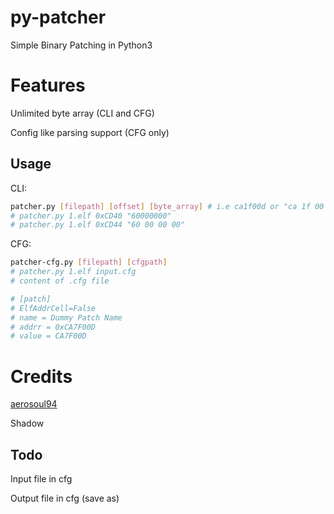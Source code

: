 # py-patcher

Simple Binary Patching in Python3

# Features

Unlimited byte array (CLI and CFG)

Config like parsing support (CFG only)

## Usage

CLI:

```bash
patcher.py [filepath] [offset] [byte_array] # i.e ca1f00d or "ca 1f 00 0d"
# patcher.py 1.elf 0xCD40 "60000000"
# patcher.py 1.elf 0xCD44 "60 00 00 00"
```

CFG:

```bash
patcher-cfg.py [filepath] [cfgpath]
# patcher.py 1.elf input.cfg
# content of .cfg file

# [patch]
# ElfAddrCell=False
# name = Dummy Patch Name
# addrr = 0xCA7F00D
# value = CA7F00D
```

# Credits

[aerosoul94](https://github.com/aerosoul94)

Shadow

## Todo

Input file in cfg

Output file in cfg (save as)
